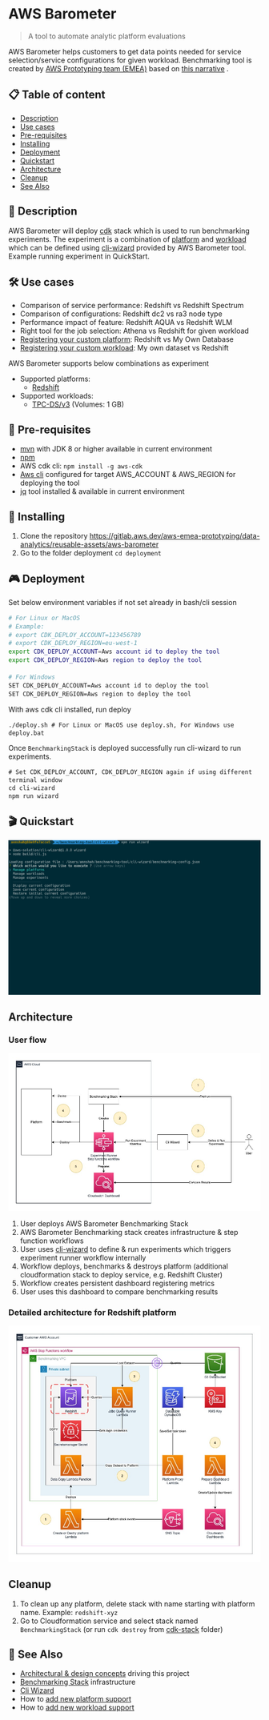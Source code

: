 # AWS Barometer

> A tool to automate analytic platform evaluations

AWS Barometer helps customers to get data points needed for service selection/service configurations for given workload.
Benchmarking tool is created by [AWS Prototyping team (EMEA)](https://w.amazon.com/bin/view/AWS_EMEA_Prototyping_Labs)
based
on [this narrative](https://amazon.awsapps.com/workdocs/index.html#/document/760aa6dceb39082084f710abccf4d973b4156f1ec912acb2270c918656025731)
.

## 📋 Table of content

- [Description](#-description)
- [Use cases](#-use-cases)
- [Pre-requisites](#-pre-requisites)
- [Installing](#-installing)
- [Deployment](#-deployment)
- [Quickstart](#-quickstart)
- [Architecture](#-architecture)
- [Cleanup](#-cleanup)
- [See Also](#-see-also)

## 🔰 Description

AWS Barometer will deploy [cdk](https://aws.amazon.com/cdk/) stack which is used to run benchmarking experiments. The
experiment is a combination of [platform](./source/cdk-stack/platforms) and [workload](./source/cdk-stack/workloads) which can be
defined using [cli-wizard](./source/cli-wizard) provided by AWS Barometer tool. Example running experiment in QuickStart.

## 🛠 Use cases

- Comparison of service performance: Redshift vs Redshift Spectrum
- Comparison of configurations: Redshift dc2 vs ra3 node type
- Performance impact of feature: Redshift AQUA vs Redshift WLM
- Right tool for the job selection: Athena vs Redshift for given workload
- [Registering your custom platform](./source/cdk-stack/platforms): Redshift vs My Own Database
- [Registering your custom workload](./source/cdk-stack/workloads): My own dataset vs Redshift

AWS Barometer supports below combinations as experiment

- Supported platforms:
    - [Redshift](./source/cdk-stack/platforms/redshift)
- Supported workloads:
    - [TPC-DS/v3](./source/cdk-stack/workloads/tpc-ds) (Volumes: 1 GB)

## 🎒 Pre-requisites

- [mvn](https://maven.apache.org/install.html) with JDK 8 or higher available in current environment
- [npm](https://nodejs.org/en/download/)
- AWS cdk cli: `npm install -g aws-cdk`
- [Aws cli](https://docs.aws.amazon.com/cli/latest/userguide/cli-chap-install.html) configured for target AWS_ACCOUNT &
  AWS_REGION for deploying the tool
- [jq](https://stedolan.github.io/jq/download/) tool installed & available in current environment

## 🚀 Installing

1. Clone the repository https://gitlab.aws.dev/aws-emea-prototyping/data-analytics/reusable-assets/aws-barometer
2. Go to the folder deployment `cd deployment`

## 🎮 Deployment

Set below environment variables if not set already in bash/cli session

```bash
# For Linux or MacOS
# Example:
# export CDK_DEPLOY_ACCOUNT=123456789
# export CDK_DEPLOY_REGION=eu-west-1
export CDK_DEPLOY_ACCOUNT=Aws account id to deploy the tool
export CDK_DEPLOY_REGION=Aws region to deploy the tool

# For Windows
SET CDK_DEPLOY_ACCOUNT=Aws account id to deploy the tool
SET CDK_DEPLOY_REGION=Aws region to deploy the tool
```

With aws cdk cli installed, run deploy

```shell
./deploy.sh # For Linux or MacOS use deploy.sh, For Windows use deploy.bat
```

Once `BenchmarkingStack` is deployed successfully run cli-wizard to run experiments.

```shell
# Set CDK_DEPLOY_ACCOUNT, CDK_DEPLOY_REGION again if using different terminal window
cd cli-wizard
npm run wizard
```

## 🎬 Quickstart

![](./assets/define_experiment.gif)

## Architecture

### User flow

![](./assets/Benchmarking-tool-architacture-Highlevel.jpg)

1. User deploys AWS Barometer Benchmarking Stack
2. AWS Barometer Benchmarking stack creates infrastructure & step function workflows
3. User uses [cli-wizard](./source/cli-wizard) to define & run experiments which triggers experiment runner workflow internally
4. Workflow deploys, benchmarks & destroys platform (additional cloudformation stack to deploy service, e.g. Redshift Cluster)
5. Workflow creates persistent dashboard registering metrics
6. User uses this dashboard to compare benchmarking results

### Detailed architecture for Redshift platform

![](./assets/Benchmarking-tool-architacture-Detailed%20with%20Redshift.jpg)

## Cleanup

1. To clean up any platform, delete stack with name starting with platform name. Example: `redshift-xyz`
2. Go to Cloudformation service and select stack named `BenchmarkingStack` (or run `cdk destroy` from [cdk-stack](./source/cdk-stack) folder)

## 👀 See Also

- [Architectural & design concepts](./Concepts.md) driving this project
- [Benchmarking Stack](./source/cdk-stack) infrastructure
- [Cli Wizard](./source/cli-wizard)
- How to [add new platform support](./source/cdk-stack/platforms)
- How to [add new workload support](./source/cdk-stack/workloads)
